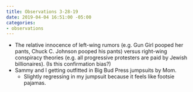 ```yaml
---
title: Observations 3-28-19
date: 2019-04-04 16:51:00 -05:00
categories:
- observations
---
```


- The relative innocence of left-wing rumors (e.g. Gun Girl pooped her pants, Chuck C. Johnson pooped his pants) versus right-wing conspiracy theories (e.g. all progressive protesters are paid by Jewish billionaires). (Is this confirmation bias?)
- Sammy and I getting outfitted in Big Bud Press jumpsuits by Mom.
	- Slightly regressing in my jumpsuit because it feels like footsie pajamas.